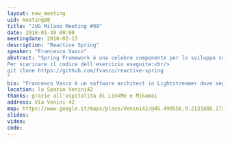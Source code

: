 ```yaml
---
layout: new_meeting
uid: meeting98
title: "JUG Milano Meeting #98"
date: 2018-01-30 00:00
meetingdate: 2018-02-13
description: "Reactive Spring"
speaker: "Francesco Vasco"
abstract: "Spring Framework è una celebre componente per lo sviluppo su JVM. In più di quindici anni si è ampliato ed adeguato alle crescenti necessità del mercato, inclusa la programmazione reattiva e il supporto di Kotlin. Vedremo insieme come si combinano queste tecnologie, quali sono i vantaggi dello sviluppo asincrono e come risolvere alcune problematiche.<br/><br/>Costruiremo un piccolo servizio su Spring Boot utilizzando Reactor, l'esercizio può essere svolto in Kotlin o Java: portate i vostri laptop!
Per scaricare il codice dell'esercizio eseguite:<br/>
git clone https://github.com/fvasco/reactive-spring
"
bio: "Francesco Vasco è un software architect in Lightstreamer dove segue la realizzazione di un server real-time in Kotlin. Francesco partecipa allo sviluppo di Kotlin come contributore esterno, inoltre segue attivamente il JVM User Group di Milano. Dal 2000 ha lavorato in varie realtà e con vari ruoli in progetti prevalentemente in ambito Java."
location: lo Spazio Venini42
thanks: grazie all'ospitalità di LinkMe e Mikamai
address: Via Venini 42
map: https://www.google.it/maps/place/Venini42/@45.490556,9.2131888,17z/data=!3m1!4b1!4m5!3m4!1s0x4786c6de20e6362f:0xc95afb6f555f4ed6!8m2!3d45.490556!4d9.2153775
slides: 
video: 
code: 
---
```

